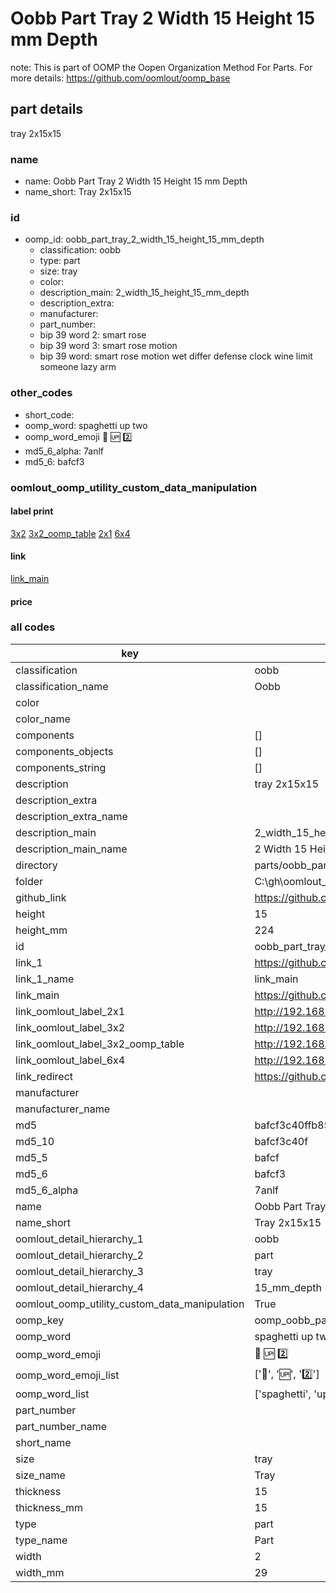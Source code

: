 # Oobb Part Tray 2 Width 15 Height 15 mm Depth  

note: This is part of OOMP the Oopen Organization Method For Parts. For more details: https://github.com/oomlout/oomp_base

##  part details
  



tray 2x15x15



### name
* name: Oobb Part Tray 2 Width 15 Height 15 mm Depth
* name_short: Tray 2x15x15 
### id
* oomp_id: oobb_part_tray_2_width_15_height_15_mm_depth
  * classification: oobb
  * type: part
  * size: tray
  * color: 
  * description_main: 2_width_15_height_15_mm_depth
  * description_extra: 
  * manufacturer: 
  * part_number: 
  * bip 39 word 2: smart rose
  * bip 39 word 3: smart rose motion
  * bip 39 word: smart rose motion wet differ defense clock wine limit someone lazy arm

### other_codes
* short_code: 
* oomp_word: spaghetti up two
* oomp_word_emoji :spaghetti: :up: :two:
* md5_6_alpha: 7anlf
* md5_6: bafcf3






### oomlout_oomp_utility_custom_data_manipulation
#### label print
[3x2](http://192.168.1.245:1112/?label=oomp%207anlf)
[3x2_oomp_table](http://192.168.1.108:1112/?label=oomp%207anlf)
[2x1](http://192.168.1.242:1112/?label=oomp%207anlf)
[6x4](http://192.168.1.55:1112/?label=oomp%207anlf)    

#### link

[link_main](https://github.com/oomlout/oomlout_oobb_version_4_generated_parts/tree/main/navigation_oomp/oobb/part/tray/2_width_15_height_15_mm_depth/part)                              

#### price







### all codes 
| key | value |  
| --- | --- |  
| classification | oobb |  
| classification_name | Oobb |  
| color |  |  
| color_name |  |  
| components | [] |  
| components_objects | [] |  
| components_string | [] |  
| description | tray 2x15x15 |  
| description_extra |  |  
| description_extra_name |  |  
| description_main | 2_width_15_height_15_mm_depth |  
| description_main_name | 2 Width 15 Height 15 mm Depth |  
| directory | parts/oobb_part_tray_2_width_15_height_15_mm_depth |  
| folder | C:\gh\oomlout_oobb_version_4_generated_parts\parts\oobb_part_tray_2_width_15_height_15_mm_depth |  
| github_link | https://github.com/oomlout/oomlout_oomp_part_src/tree/main/parts/oobb_part_tray_2_width_15_height_15_mm_depth |  
| height | 15 |  
| height_mm | 224 |  
| id | oobb_part_tray_2_width_15_height_15_mm_depth |  
| link_1 | https://github.com/oomlout/oomlout_oobb_version_4_generated_parts/tree/main/navigation_oomp/oobb/part/tray/2_width_15_height_15_mm_depth/part |  
| link_1_name | link_main |  
| link_main | https://github.com/oomlout/oomlout_oobb_version_4_generated_parts/tree/main/navigation_oomp/oobb/part/tray/2_width_15_height_15_mm_depth/part |  
| link_oomlout_label_2x1 | http://192.168.1.242:1112/?label=oomp%207anlf |  
| link_oomlout_label_3x2 | http://192.168.1.245:1112/?label=oomp%207anlf |  
| link_oomlout_label_3x2_oomp_table | http://192.168.1.108:1112/?label=oomp%207anlf |  
| link_oomlout_label_6x4 | http://192.168.1.55:1112/?label=oomp%207anlf |  
| link_redirect | https://github.com/oomlout/oomlout_oobb_version_4_generated_parts/tree/main/parts/oobb_tray_02_15_15 |  
| manufacturer |  |  
| manufacturer_name |  |  
| md5 | bafcf3c40ffb856ce59eef9920af0664 |  
| md5_10 | bafcf3c40f |  
| md5_5 | bafcf |  
| md5_6 | bafcf3 |  
| md5_6_alpha | 7anlf |  
| name | Oobb Part Tray 2 Width 15 Height 15 mm Depth |  
| name_short | Tray 2x15x15  |  
| oomlout_detail_hierarchy_1 | oobb |  
| oomlout_detail_hierarchy_2 | part |  
| oomlout_detail_hierarchy_3 | tray |  
| oomlout_detail_hierarchy_4 | 15_mm_depth |  
| oomlout_oomp_utility_custom_data_manipulation | True |  
| oomp_key | oomp_oobb_part_tray_2_width_15_height_15_mm_depth |  
| oomp_word | spaghetti up two |  
| oomp_word_emoji | :spaghetti: :up: :two: |  
| oomp_word_emoji_list | [':spaghetti:', ':up:', ':two:'] |  
| oomp_word_list | ['spaghetti', 'up', 'two'] |  
| part_number |  |  
| part_number_name |  |  
| short_name |  |  
| size | tray |  
| size_name | Tray |  
| thickness | 15 |  
| thickness_mm | 15 |  
| type | part |  
| type_name | Part |  
| width | 2 |  
| width_mm | 29 |  
